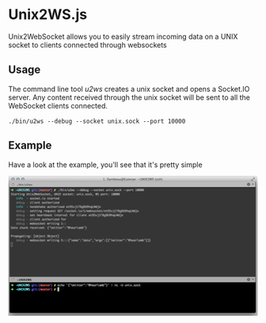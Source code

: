 Unix2WS.js
==========

Unix2WebSocket allows you to easily stream incoming data on a UNIX socket to clients connected through websockets

## Usage

The command line tool _u2ws_ creates a unix socket and opens a Socket.IO server. Any content received through the unix socket will be sent to all the WebSocket clients connected.

<pre>
<code>./bin/u2ws --debug --socket unix.sock --port 10000</code>
</pre>

## Example

Have a look at the example, you'll see that it's pretty simple

![ScreenShot](/example/screenshot.png)
